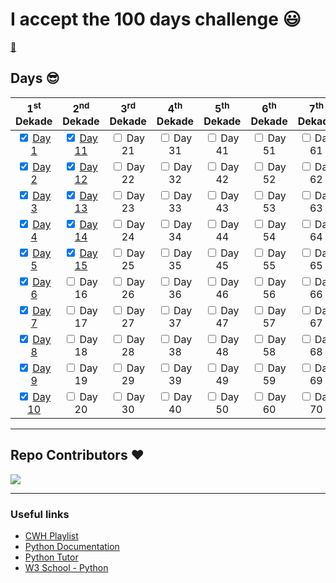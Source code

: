 # I accept the 100 days challenge :smiley:

[:snake:](/assets/images/python-logo.png)


## Days :sunglasses:


| 1<sup>st</sup> Dekade | 2<sup>nd</sup> Dekade | 3<sup>rd</sup> Dekade | 4<sup>th</sup> Dekade | 5<sup>th</sup> Dekade | 6<sup>th</sup> Dekade | 7<sup>th</sup> Dekade | 8<sup>th</sup> Dekade | 9<sup>th</sup> Dekade | 10<sup>th</sup> Dekade |  
| :---: | :---: | :---: | :---: | :---: | :---: | :---: | :---: | :---: | :---: |  
|<input type='checkbox' checked/> [Day 1](/Day%201/notes.md) |<input type='checkbox' checked/> [Day 11](/Day%2011//notes.md) |<input type='checkbox'/> Day 21 |<input type='checkbox'/> Day 31 |<input type='checkbox'/> Day 41|<input type='checkbox'/> Day 51 |<input type='checkbox'/> Day 61 |<input type='checkbox'/> Day 71 |<input type='checkbox'/> Day 81 |<input type='checkbox'/> Day 91 |
|<input type='checkbox' checked/> [Day 2](/Day%202/notes.md) |<input type='checkbox' checked /> [Day 12](./Day%2012//notes.md) |<input type='checkbox'/> Day 22 |<input type='checkbox'/> Day 32 |<input type='checkbox'/> Day 42|<input type='checkbox'/> Day 52 |<input type='checkbox'/> Day 62 |<input type='checkbox'/> Day 72 |<input type='checkbox'/> Day 82 |<input type='checkbox'/> Day 92 |
|<input type='checkbox' checked/> [Day 3](/Day%203/notes.md) |<input type='checkbox' checked /> [Day 13](/Day%2013/notes.md) |<input type='checkbox'/> Day 23 |<input type='checkbox'/> Day 33 |<input type='checkbox'/> Day 43|<input type='checkbox'/> Day 53 |<input type='checkbox'/> Day 63 |<input type='checkbox'/> Day 73 |<input type='checkbox'/> Day 83 |<input type='checkbox'/> Day 93 |
|<input type='checkbox' checked/> [Day 4](/Day%204/notes.md) |<input type='checkbox' checked/> [Day 14](/Day%2014/notes.md) |<input type='checkbox'/> Day 24 |<input type='checkbox'/> Day 34 |<input type='checkbox'/> Day 44|<input type='checkbox'/> Day 54 |<input type='checkbox'/> Day 64 |<input type='checkbox'/> Day 74 |<input type='checkbox'/> Day 84 |<input type='checkbox'/> Day 94 |
|<input type='checkbox' checked/> [Day 5](/Day%205/notes.md) |<input type='checkbox' checked/> [Day 15](/Day%2015//nodes.md) |<input type='checkbox'/> Day 25 |<input type='checkbox'/> Day 35 |<input type='checkbox'/> Day 45|<input type='checkbox'/> Day 55 |<input type='checkbox'/> Day 65 |<input type='checkbox'/> Day 75 |<input type='checkbox'/> Day 85 |<input type='checkbox'/> Day 95 |
|<input type='checkbox' checked /> [Day 6](./Day%206/notes.md) |<input type='checkbox'/> Day 16 |<input type='checkbox'/> Day 26 |<input type='checkbox'/> Day 36 |<input type='checkbox'/> Day 46|<input type='checkbox'/> Day 56 |<input type='checkbox'/> Day 66 |<input type='checkbox'/> Day 76 |<input type='checkbox'/> Day 86 |<input type='checkbox'/> Day 96 |
|<input type='checkbox' checked/> [Day 7](./Day%207/notes.md) |<input type='checkbox'/> Day 17 |<input type='checkbox'/> Day 27 |<input type='checkbox'/> Day 37 |<input type='checkbox'/> Day 47|<input type='checkbox'/> Day 57 |<input type='checkbox'/> Day 67 |<input type='checkbox'/> Day 77 |<input type='checkbox'/> Day 87 |<input type='checkbox'/> Day 97 |
|<input type='checkbox' checked/> [Day 8](./Day%208/notes.md) |<input type='checkbox'/> Day 18 |<input type='checkbox'/> Day 28 |<input type='checkbox'/> Day 38 |<input type='checkbox'/> Day 48|<input type='checkbox'/> Day 58 |<input type='checkbox'/> Day 68 |<input type='checkbox'/> Day 78 |<input type='checkbox'/> Day 88 |<input type='checkbox'/> Day 98 |
|<input type='checkbox'  checked/> [Day 9](./Day%209//notes.md) |<input type='checkbox'/> Day 19 |<input type='checkbox'/> Day 29 |<input type='checkbox'/> Day 39 |<input type='checkbox'/> Day 49|<input type='checkbox'/> Day 59 |<input type='checkbox'/> Day 69 |<input type='checkbox'/> Day 79 |<input type='checkbox'/> Day 89 |<input type='checkbox'/> Day 99 |
|<input type='checkbox' checked /> [Day 10](./Day%2010/notes.md)|<input type='checkbox'/> Day 20 |<input type='checkbox'/> Day 30 |<input type='checkbox'/> Day 40 |<input type='checkbox'/> Day 50|<input type='checkbox'/> Day 60 |<input type='checkbox'/> Day 70 |<input type='checkbox'/> Day 80 |<input type='checkbox'/> Day 90 |<input type='checkbox'/> Day 100 |

---
## Repo Contributors ❤️
  <img src = "https://contrib.rocks/image?repo=SarangKumar/CWH-Python"/>

---

### Useful links

- [CWH Playlist](https://youtu.be/7wnove7K-ZQ?list=PLu0W_9lII9agwh1XjRt242xIpHhPT2llg)
- [Python Documentation](https://docs.python.org/3/)
- [Python Tutor](https://pythontutor.com/visualize.html#mode=edit)
- [W3 School - Python](https://www.w3schools.com/python/default.asp)
